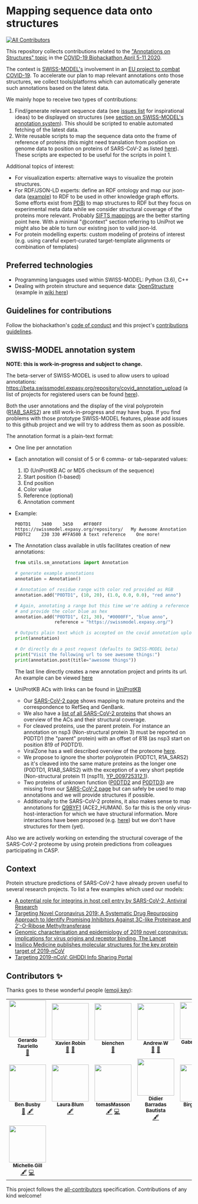 # Mapping sequence data onto structures
<!-- ALL-CONTRIBUTORS-BADGE:START - Do not remove or modify this section -->
[![All Contributors](https://img.shields.io/badge/all_contributors-15-orange.svg?style=flat-square)](#contributors-)
<!-- ALL-CONTRIBUTORS-BADGE:END -->

This repository collects contributions related to the ["Annotations on Structures" topic](https://github.com/virtual-biohackathons/covid-19-bh20/wiki/Annotations-on-Structures) in the [COVID-19 Biohackathon April 5-11 2020](https://github.com/virtual-biohackathons/covid-19-bh20).

The context is [SWISS-MODEL's](https://swissmodel.expasy.org) involvement in an [EU project to combat COVID-19](https://www.sib.swiss/about-sib/news/10659). To accelerate our plan to map relevant annotations onto those structures, we collect tools/platforms which can automatically generate such annotations based on the latest data.

We mainly hope to receive two types of contributions:
1. Find/generate relevant sequence data (see [issues list](https://github.com/SWISS-MODEL/covid-19-Annotations-on-Structures/issues) for inspirational ideas) to be displayed on structures (see [section on SWISS-MODEL's annotation system](#swiss-model-annotation-system)). This should be scripted to enable automated fetching of the latest data.
2. Write reusable scripts to map the sequence data onto the frame of reference of proteins (this might need translation from position on genome data to position on proteins of SARS-CoV-2 as listed [here](https://swissmodel.expasy.org/repository/species/2697049)). These scripts are expected to be useful for the scripts in point 1.

Additional topics of interest:
- For visualization experts: alternative ways to visualize the protein structures.
- For RDF/JSON-LD experts: define an RDF ontology and map our json-data ([example](https://swissmodel.expasy.org/repository/uniprot/P59594.json)) to RDF to be used in other knowledge graph efforts. Some efforts exist from [PDBj](https://pdbj.org/help/rdf) to map structures to RDF but they focus on experimental meta data while we consider structural coverage of the proteins more relevant. Probably [SIFTS mappings](https://pdbj.org/news/20160629) are the better starting point here. With a minimal "@context" section referring to UniProt we might also be able to turn our existing json to valid json-ld.
- For protein modelling experts: custom modeling of proteins of interest (e.g. using careful expert-curated target-template alignments or combination of templates)

## Preferred technologies

- Programming languages used within SWISS-MODEL: Python (3.6), C++
- Dealing with protein structure and sequence data: [OpenStructure](https://openstructure.org/) (example in [wiki here](https://github.com/SWISS-MODEL/covid-19-Annotations-on-Structures/wiki/Annotation-example-with-the-OpenStructure-Computational-Structural-Biology-Framework))

## Guidelines for contributions

Follow the biohackathon's [code of conduct](https://github.com/virtual-biohackathons/covid-19-bh20/blob/master/CODE_OF_CONDUCT.md) and this project's [contributions guidelines](CONTRIBUTING.md).

## SWISS-MODEL annotation system

**NOTE: this is work-in-progress and subject to change.**

The beta-server of SWISS-MODEL is used to allow users to upload annotations: https://beta.swissmodel.expasy.org/repository/covid_annotation_upload (a list of projects for registered users can be found [here](https://beta.swissmodel.expasy.org/repository/covid_annotation_projects)).

Both the user annotations and the display of the viral polyprotein ([R1AB_SARS2](https://beta.swissmodel.expasy.org/repository/uniprot/P0DTD1)) are still work-in-progress and may have bugs. If you find problems with those prototype SWISS-MODEL features, please add issues to this github project and we will try to address them as soon as possible.

The annotation format is a plain-text format:
- One line per annotation
- Each annotation will consist of 5 or 6 comma- or tab-separated values:
  1. ID (UniProtKB AC or MD5 checksum of the sequence)
  2. Start position (1-based)
  3. End position
  4. Color value
  5. Reference (optional)
  6. Annotation comment
- Example:
  ```
  P0DTD1	3400	3450	#FF00FF	https://swissmodel.expasy.org/repository/	My Awesome Annotation
  P0DTC2	230	330	#FFA500	A text reference	One more!
  ```
- The Annotation class available in utils facilitates creation of new annotations:
  ```python
  from utils.sm_annotations import Annotation

  # generate example annotations
  annotation = Annotation()

  # Annotation of residue range with color red provided as RGB
  annotation.add("P0DTD1", (10, 20), (1.0, 0.0, 0.0), "red anno")

  # Again, annotating a range but this time we're adding a reference
  # and provide the color blue as hex
  annotation.add("P0DTD1", (21, 30), "#0000FF", "blue anno", 
                 reference = "https://swissmodel.expasy.org/")

  # Outputs plain text which is accepted on the covid annotation upload 
  print(annotation)

  # Or directly do a post request (defaults to SWISS-MODEL beta)
  print("Visit the following url to see awesome things:")
  print(annotation.post(title="awesome things"))
  ```
  The last line directly creates a new annotation project and prints its url. 
  An example can be viewed [here](https://beta.swissmodel.expasy.org/repository/covid_annotation_project/SBEjAm)

- UniProtKB ACs with links can be found in [UniProtKB](https://covid-19.uniprot.org/)
  - Our [SARS-CoV-2 page](https://swissmodel.expasy.org/repository/species/2697049) shows mapping to mature proteins and the correspondence to RefSeq and GenBank.
  - We also have a [list of all SARS-CoV-2 proteins](https://beta.swissmodel.expasy.org/repository/species/2697049/list) that shows an overview of the ACs and their structural coverage.
  - For cleaved proteins, use the parent protein. For instance an annotation on nsp3 (Non-structural protein 3) must be reported on P0DTD1 (the "parent" protein) with an offset of 818 (as nsp3 start on position 819 of P0DTD1).
  - ViralZone has a well described overview of the proteome [here](https://viralzone.expasy.org/8996).
  - We propose to ignore the shorter polyprotein (P0DTC1, R1A_SARS2) as it's cleaved into the same mature proteins as the longer one (P0DTD1, R1AB_SARS2) with the exception of a very short peptide (Non-structural protein 11 (nsp11), [YP_009725312.1](https://www.ncbi.nlm.nih.gov/protein/YP_009725312.1)).
  - Two proteins of unknown function ([P0DTD2](https://covid-19.uniprot.org/uniprotkb/P0DTD2) and [P0DTD3](https://covid-19.uniprot.org/uniprotkb/P0DTD3)) are missing from our [SARS-CoV-2 page](https://swissmodel.expasy.org/repository/species/2697049) but can safely be used to map annotations and we will provide structures if possible.
  - Additionally to the SARS-CoV-2 proteins, it also makes sense to map annotations for [Q9BYF1](https://covid-19.uniprot.org/uniprotkb/Q9BYF1) (ACE2_HUMAN). So far this is the only virus-host-interaction for which we have structural information. More interactions have been proposed (e.g. [here](https://viralzone.expasy.org/9077)) but we don't have structures for them (yet).

Also we are actively working on extending the structural coverage of the SARS-CoV-2 proteome by using protein predictions from colleagues participating in CASP.

## Context

Protein structure predictions of SARS-CoV-2 have already proven useful to several research projects. To list a few examples which used our models:
- [A potential role for integrins in host cell entry by SARS-CoV-2, Antiviral Research](https://doi.org/10.1016/j.antiviral.2020.104759)
- [Targeting Novel Coronavirus 2019: A Systematic Drug Repurposing Approach to Identify Promising Inhibitors Against 3C-like Proteinase and 2'-O-Ribose Methyltransferase](https://dx.doi.org/10.26434/chemrxiv.11888730.v1)
- [Genomic characterisation and epidemiology of 2019 novel coronavirus: implications for virus origins and receptor binding, The Lancet](https://dx.doi.org/10.1016/S0140-6736(20)30251-8)
- [Insilico Medicine publishes molecular structures for the key protein target of 2019-nCoV](https://insilico.com/ncov-sprint)
- [Targeting 2019-nCoV: GHDDI Info Sharing Portal](https://ghddi-ailab.github.io/Targeting2019-nCoV/)

## Contributors ✨

Thanks goes to these wonderful people ([emoji key](https://allcontributors.org/docs/en/emoji-key)):

<!-- ALL-CONTRIBUTORS-LIST:START - Do not remove or modify this section -->
<!-- prettier-ignore-start -->
<!-- markdownlint-disable -->
<table>
  <tr>
    <td align="center"><a href="https://github.com/gtauriello"><img src="https://avatars3.githubusercontent.com/u/25968022?v=4" width="100px;" alt=""/><br /><sub><b>Gerardo Tauriello</b></sub></a><br /><a href="#projectManagement-gtauriello" title="Project Management">📆</a></td>
    <td align="center"><a href="https://github.com/xrobin"><img src="https://avatars2.githubusercontent.com/u/1047170?v=4" width="100px;" alt=""/><br /><sub><b>Xavier Robin</b></sub></a><br /><a href="#tool-xrobin" title="Tools">🔧</a> <a href="https://github.com/SWISS-MODEL/covid-19-Annotations-on-Structures/commits?author=xrobin" title="Documentation">📖</a></td>
    <td align="center"><a href="https://github.com/bienchen"><img src="https://avatars0.githubusercontent.com/u/69343?v=4" width="100px;" alt=""/><br /><sub><b>bienchen</b></sub></a><br /><a href="#tool-bienchen" title="Tools">🔧</a></td>
    <td align="center"><a href="https://github.com/awaterho"><img src="https://avatars2.githubusercontent.com/u/40768716?v=4" width="100px;" alt=""/><br /><sub><b>Andrew W</b></sub></a><br /><a href="#tool-awaterho" title="Tools">🔧</a> <a href="#design-awaterho" title="Design">🎨</a></td>
    <td align="center"><a href="https://github.com/schdaude"><img src="https://avatars3.githubusercontent.com/u/4851123?v=4" width="100px;" alt=""/><br /><sub><b>Gabriel Studer</b></sub></a><br /><a href="#tool-schdaude" title="Tools">🔧</a> <a href="https://github.com/SWISS-MODEL/covid-19-Annotations-on-Structures/commits?author=schdaude" title="Code">💻</a></td>
    <td align="center"><a href="https://github.com/BarbaraTerlouw"><img src="https://avatars0.githubusercontent.com/u/47810869?v=4" width="100px;" alt=""/><br /><sub><b>BarbaraTerlouw</b></sub></a><br /><a href="#ideas-BarbaraTerlouw" title="Ideas, Planning, & Feedback">🤔</a></td>
    <td align="center"><a href="https://github.com/vprobon"><img src="https://avatars1.githubusercontent.com/u/49338525?v=4" width="100px;" alt=""/><br /><sub><b>Vasilis J Promponas</b></sub></a><br /><a href="#ideas-vprobon" title="Ideas, Planning, & Feedback">🤔</a></td>
  </tr>
  <tr>
    <td align="center"><a href="http://biohackathons.github.io"><img src="https://avatars0.githubusercontent.com/u/5738421?v=4" width="100px;" alt=""/><br /><sub><b>Ben Busby</b></sub></a><br /><a href="#ideas-DCGenomics" title="Ideas, Planning, & Feedback">🤔</a> <a href="#content-DCGenomics" title="Content">🖋</a></td>
    <td align="center"><a href="https://github.com/lnblum"><img src="https://avatars2.githubusercontent.com/u/51452159?v=4" width="100px;" alt=""/><br /><sub><b>Laura Blum</b></sub></a><br /><a href="#content-lnblum" title="Content">🖋</a></td>
    <td align="center"><a href="https://github.com/tomasMasson"><img src="https://avatars0.githubusercontent.com/u/59352285?v=4" width="100px;" alt=""/><br /><sub><b>tomasMasson</b></sub></a><br /><a href="#content-tomasMasson" title="Content">🖋</a> <a href="https://github.com/SWISS-MODEL/covid-19-Annotations-on-Structures/commits?author=tomasMasson" title="Code">💻</a></td>
    <td align="center"><a href="http://www.linkedin.com/in/didier-barradas-bautista"><img src="https://avatars3.githubusercontent.com/u/17081199?v=4" width="100px;" alt=""/><br /><sub><b>Didier Barradas Bautista</b></sub></a><br /><a href="#content-D-Barradas" title="Content">🖋</a></td>
    <td align="center"><a href="https://github.com/bmeldal"><img src="https://avatars2.githubusercontent.com/u/10517124?v=4" width="100px;" alt=""/><br /><sub><b>Birgit Meldal</b></sub></a><br /><a href="#ideas-bmeldal" title="Ideas, Planning, & Feedback">🤔</a> <a href="#content-bmeldal" title="Content">🖋</a></td>
    <td align="center"><a href="https://gitlab.com/ninjani23"><img src="https://avatars2.githubusercontent.com/u/48680156?v=4" width="100px;" alt=""/><br /><sub><b>Ninjani</b></sub></a><br /><a href="https://github.com/SWISS-MODEL/covid-19-Annotations-on-Structures/commits?author=Ninjani" title="Code">💻</a></td>
    <td align="center"><a href="https://github.com/akdel"><img src="https://avatars3.githubusercontent.com/u/9914131?v=4" width="100px;" alt=""/><br /><sub><b>mehmet</b></sub></a><br /><a href="#content-akdel" title="Content">🖋</a> <a href="https://github.com/SWISS-MODEL/covid-19-Annotations-on-Structures/commits?author=akdel" title="Code">💻</a></td>
  </tr>
  <tr>
    <td align="center"><a href="http://michellelynngill.com"><img src="https://avatars3.githubusercontent.com/u/1757241?v=4" width="100px;" alt=""/><br /><sub><b>Michelle Gill</b></sub></a><br /><a href="#content-mlgill" title="Content">🖋</a> <a href="https://github.com/SWISS-MODEL/covid-19-Annotations-on-Structures/commits?author=mlgill" title="Code">💻</a></td>
  </tr>
</table>

<!-- markdownlint-enable -->
<!-- prettier-ignore-end -->
<!-- ALL-CONTRIBUTORS-LIST:END -->

This project follows the [all-contributors](https://github.com/all-contributors/all-contributors) specification. Contributions of any kind welcome!
